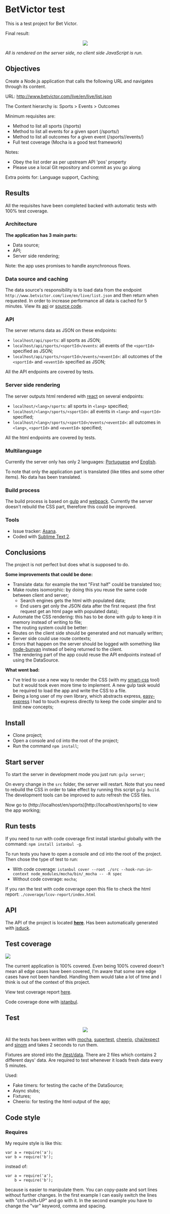 # BetVictor test

This is a test project for Bet Victor.

Final result:

<p align="center">
  <img src ="./docs/img/animation2.gif" />
</p>

*All is rendered on the server side, no client side JavaScript is run.*


## Objectives

Create a Node.js application that calls the following URL and navigates through its content.

URL: http://www.betvictor.com/live/en/live/list.json

The Content hierarchy is: Sports > Events > Outcomes

Minimum requisites are:

 - Method to list all sports (/sports)
 - Method to list all events for a given sport (/sports/<id>)
 - Method to list all outcomes for a given event (/sports/<id>/events/<id>)
 - Full test coverage (Mocha is a good test framework)

Notes:

 - Obey the list order as per upstream API 'pos' property
 - Please use a local Git repository and commit as you go along

Extra points for: Language support, Caching;



## Results

All the requisites have been completed backed with automatic tests with 100% test coverage.


### Architecture

**The application has 3 main parts:**

 - Data source;
 - API;
 - Server side rendering;

Note: the app uses promises to handle asynchronous flows.


### Data source and caching

The data source's responsibility is to load data from the endpoint `http://www.betvictor.com/live/en/live/list.json` and then return when requested.
In order to increase performance all data is cached for 5 minutes.
View its [api](https://rawgit.com/hackhat/betvictor-test/v0.0.2/docs/jsduck/index.html#!/api/server.DataSource) or [source code](./src/server/DataSource.js).


### API

The server returns data as JSON on these endpoints:

 - `localhost/api/sports`: all sports as JSON;
 - `localhost/api/sports/<sportId>/events`: all events of the `<sportId>` specified as JSON;
 - `localhost/api/sports/<sportId>/events/<eventId>`: all outcomes of the `<sportId>` and `<eventId>` specified as JSON;

All the API endpoints are covered by tests.


### Server side rendering

The server outputs html rendered with [react](http://facebook.github.io/react/) on several endpoints:

 - `localhost/<lang>/sports`: all sports in `<lang>` specified;
 - `localhost/<lang>/sports/<sportId>`: all events in `<lang>` and `<sportId>` specified;
 - `localhost/<lang>/sports/<sportId>/events/<eventId>`: all outcomes in `<lang>`, `<sportId>` and `<eventId>` specified;

All the html endpoints are covered by tests.


### Multilanguage

Currently the server only has only 2 languages: [Portuguese](./src/client/i18n/pt_PT.js) and [English](./src/client/i18n/en_US.js).

To note that only the application part is translated (like titles and some other items). No data has been translated.


### Build process

The build process is based on [gulp](http://gulpjs.com/) and
[webpack](http://webpack.github.io/). Currently the server doesn't rebuild the
CSS part, therefore this could be improved.


### Tools

 - Issue tracker: [Asana](https://asana.com).
 - Coded with [Sublime Text 2](http://www.sublimetext.com/2).



## Conclusions


The project is not perfect but does what is supposed to do.

**Some improvements that could be done:**

 - Translate data: for example the text "First half" could be translated too;
 - Make routes isomorphic: by doing this you reuse the same code between client and server;
   - Search engines gets the html with populated data;
   - End users get only the JSON data after the first request (the first request get an html page with populated data);
 - Automate the CSS rendering: this has to be done with gulp to keep it in memory instead of writing to file;
 - The routing system could be better:
  - Routes on the client side should be generated and not manually written;
  - Server side could use route contexts;
 - Errors that happen on the server should be logged with something like
   [node-bunyan](https://github.com/trentm/node-bunyan) instead of being returned to the client.
 - The rendering part of the app could reuse the API endpoints instead of using the DataSource.


**What went bad:**

 - I've tried to use a new way to render the CSS (with my [smart-css](https://github.com/hackhat/smart-css) tool)
   but it would took even more time to implement. A new gulp task would be required to load the app and write
   the CSS to a file.
 - Being a long user of my own library, which abstracts express, [easy-express](https://www.npmjs.com/package/easy-express)
   I had to touch express directly to keep the code simpler and to limit new concepts;



## Install

 - Clone project;
 - Open a console and cd into the root of the project;
 - Run the command `npm install`;



## Start server

To start the server in development mode you just run: `gulp server`;

On every change in the `src` folder, the server will restart.
Note that you need to rebuild the CSS in order to take effect by running this script `gulp build`.
The development tools can be improved to auto refresh the CSS files.

Now go to (http://localhost/en/sports)[http://localhost/en/sports] to view the app working;



## Run tests

If you need to run with code coverage first install istanbul globally with the command: `npm install istanbul -g`.

To run tests you have to open a console and cd into the root of the project. Then chose the type of test to run:

 - With code coverage: `istanbul cover --root ./src --hook-run-in-context node_modules/mocha/bin/_mocha -- -R spec`
 - Without code coverage: `mocha`;

If you ran the test with code coverage open this file to check the html report: `./coverage/lcov-report/index.html`



## API

The API of the project is located **[here](https://rawgit.com/hackhat/betvictor-test/v0.0.2/docs/jsduck/index.html)**.
Has been automatically generated with [jsduck](https://github.com/senchalabs/jsduck).



## Test coverage

<a align="center" href="https://rawgit.com/hackhat/betvictor-test/v0.0.2/coverage/lcov-report/index.html">
  <img src ="./docs/img/test-coverage-report.jpg" />
</a>

The current application is 100% covered. Even being 100% covered doesn't mean all edge cases have been covered, I'm aware that
some rare edge cases have not been handled. Handling them would take a lot of time and I think is out of the context of this project.

View test coverage report [here](https://rawgit.com/hackhat/betvictor-test/v0.0.2/coverage/lcov-report/index.html).

Code coverage done with [istanbul](https://github.com/gotwarlost/istanbul).



## Test

<p align="center">
  <img src ="./docs/img/test-report.jpg" />
</p>

All the tests has been written with [mocha](https://github.com/mochajs/mocha), [supertest](https://github.com/visionmedia/supertest),
[cheerio](https://github.com/cheeriojs/cheerio), [chai/expect](http://chaijs.com/) and [sinom](http://sinonjs.org/) and takes 2 seconds to run them.

Fixtures are stored into the [/test/data](/test/data). There are 2 files which contains 2 different days' data.
Are required to test whenever it loads fresh data every 5 minutes.

Used:

 - Fake timers: for testing the cache of the DataSource;
 - Async stubs;
 - Fixtures;
 - Cheerio: for testing the html output of the app;



## Code style

### Requires

My require style is like this:

    var a = require('a');
    var b = require('b');

instead of:

    var a = require('a'),
        b = require('b');

because is easier to manipulate them. You can copy-paste and sort lines without further changes.
In the first example I can easily switch the lines with "ctrl+shift+UP" and go with it.
In the second example you have to change the "var" keyword, comma and spacing.
